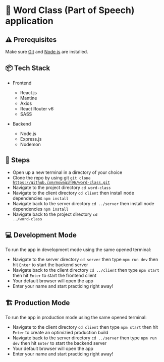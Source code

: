# :speech_balloon: Word Class (Part of Speech) application
## :warning: Prerequisites
Make sure [Git](https://git-scm.com/) and [Node.js](https://nodejs.org/) are installed.

## :package: Tech Stack
- Frontend
  - React.js
  - Mantine
  - Axios
  - React Router v6
  - SASS
  
- Backend
  - Node.js
  - Express.js
  - Nodemon

## :scroll: Steps
- Open up a new terminal in a directory of your choice
- Clone the repo by using git <code>git clone https://github.com/mowagih96/word-class.git</code>
- Navigate to the project directory <code>cd word-class</code>
- Navigate to the client directory <code>cd client</code> then install node dependencies <code>npm install</code>
- Navigate back to the server directory <code>cd ../server</code> then install node dependencies <code>npm install</code>
- Navigate back to the project directory <code>cd ../word-class</code>

## :computer:	Development Mode
To run the app in development mode using the same opened terminal:
  - Navigate to the server directory <code>cd server</code> then type <code>npm run dev</code> then hit <code>Enter</code> to start the backend server
  - Navigate back to the client directory <code>cd ../client</code> then type <code>npm start</code> then hit <code>Enter</code> to start the frontend client
  - Your default browser will open the app
  - Enter your name and start practicing right away!
 
## :building_construction: Production Mode
 To run the app in production mode using the same opened terminal:
   - Navigate to the client directory <code>cd client</code> then type <code>npm start</code> then hit <code>Enter</code> to create an optimizied production build
   - Navigate back to the server directory <code>cd ../server</code> then type <code>npm run dev</code> then hit <code>Enter</code> to start the backend server
   - Your default browser will open the app
   - Enter your name and start practicing right away!
